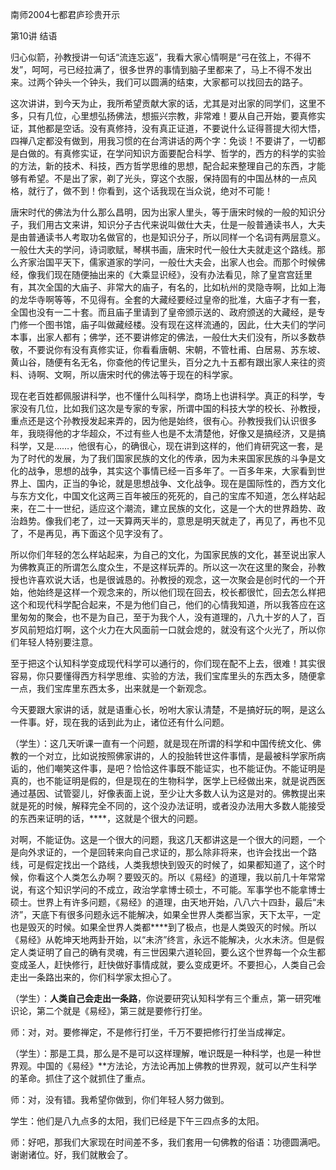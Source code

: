南师2004七都君庐珍贵开示

第10讲 结语

归心似箭，孙教授讲一句话“流连忘返”，我看大家心情啊是“弓在弦上，不得不发”，呵呵，弓已经拉满了，很多世界的事情到脑子里都来了，马上不得不发出来。过两个钟头一个钟头，我们可以圆满的结束，大家都可以找回去的路子。

这次讲讲，到今天为止，我所希望贡献大家的话，尤其是对出家的同学们，这里不多，只有几位，心里想弘扬佛法，想振兴宗教，非常难！要从自己开始，要真修实证，其他都是空话。没有真修持，没有真正证道，不要说什么证得菩提大彻大悟，四禅八定都没有做到，用我习惯的在台湾讲话的两个字：免谈！不要讲了，一切都是白做的。有真修实证，在学问知识方面要配合科学、哲学的，西方的科学的实验的方法，新的技术、科技，西方哲学思维的思想，配合起来整理自己的东西，才能够有希望。不是出了家，剃了光头，穿这个衣服，保持固有的中国丛林的一点风格，就行了，做不到！你看到，这个话我现在当众说，绝对不可能！

唐宋时代的佛法为什么那么昌明，因为出家人里头，等于唐宋时候的一般的知识分子，我们用古文来讲，知识分子古代来说叫做仕大夫，仕是一般普通读书人，大夫是由普通读书人考取功名做官的，也是知识分子，所以同样一个名词有两层意义。一般仕大夫的学问，诗词歌赋，琴棋书画，唐宋时代一般仕大夫就走这个路线。那么齐家治国平天下，儒家道家的学问，一般仕大夫会，出家人也会。而那个时候佛经，像我们现在随便抽出来的《大乘显识经》，没有办法看见，除了皇宫宫廷里有，其次全国的大庙子、非常大的庙子，有名的，比如杭州的灵隐寺啊，比如上海的龙华寺啊等等，不见得有。全套的大藏经要经过皇帝的批准，大庙子才有一套，全国也没有一二十套。而且庙子里请到了皇帝颁示送的、政府颁送的大藏经，是专门修一个图书馆，庙子叫做藏经楼。没有现在这样流通的，因此，仕大夫们的学问本事，出家人都有；佛学，还不要讲修定的佛法，一般仕大夫们没有，所以多数恭敬，不要说你有没有真修实证，你看看唐朝、宋朝，不管杜甫、白居易、苏东坡、黄山谷，随便有名无名，你查他的传记里头，百分之九十五都有跟出家人来往的资料、诗啊、文啊，所以唐宋时代的佛法等于现在的科学家。

现在老百姓都佩服讲科学，也不懂什么叫科学，商场上也讲科学。真正的科学，专家没有几位，比如我们这次是专家的专家，所谓中国的科技大学的校长、孙教授，重点还是这个孙教授发起来弄的，因为他是始终，很有心。孙教授我们认识很多年，我晓得他的才华超众，不过有些人也是不太清楚他，好像又是搞经济，又是搞科学，又是……，他很有心，的确很心，现在讲到这样的，他们肯研究这一套，是为了时代的发展，为了我们国家民族的文化的传承，因为未来国家民族的斗争是文化的战争，思想的战争，其实这个事情已经一百多年了。一百多年来，大家看到世界上、国内，正当的争论，就是思想战争、文化战争。现在是国际性的，西方文化与东方文化，中国文化这两三百年被压的死死的，自己的宝库不知道，怎么样站起来，在二十一世纪，适应这个潮流，建立民族的文化，这是一个大的世界趋势、政治趋势。像我们老了，过一天算两天半的，意思是明天就走了，再见了，再也不见了，不是再见，再下面这个见字没有了。

所以你们年轻的怎么样站起来，为自己的文化，为国家民族的文化，甚至说出家人为佛教真正的所谓怎么度众生，不是这样玩弄的。所以这一次在这里的聚会，孙教授也许喜欢说大话，也是很诚恳的。孙教授的观念，这一次聚会是创时代的一个开始，他始终是这样一个观念来的，所以他们现在回去，校长都很忙，回去怎么样把这个和现代科学配合起来，不是为他们自己，他们的心情我知道，所以我答应在这里匆匆的聚会，也不是为自己，至于为我个人，没有道理的，八九十岁的人了，百岁风前短焰灯啊，这个火力在大风面前一口就会熄的，就没有这个火光了，所以你们年轻人特别要注意。

至于把这个认知科学变成现代科学可以通行的，你们现在配不上去，很难！其实很容易，你只要懂得西方科学思维、实验的方法，我们宝库里头的东西太多，随便拿一点，我们宝库里东西太多，出来就是一个新观念。

今天要跟大家讲的话，就是语重心长，吩咐大家认清楚，不是搞好玩的啊，是这么一件事。好，现在我的话到此为止，诸位还有什么问题。

（学生）：这几天听课一直有一个问题，就是现在所谓的科学和中国传统文化、佛教的一个对立，比如说按照佛家讲的，人的投胎转世这件事情，是最被科学家所病诟的，他们嘲笑这件事，是吧？恰恰这件事既不能证实，也不能证伪。不能证明是真的，也不能证明是假的，但是现在的生物科学，医学上已经做出来，就是说西医通过基因、试管婴儿，好像表面上说，至少让大多数人认为这是对的。佛教提出来就是死的时候，解释完全不同的，这个没办法证明，或者没办法用大多数人能接受的东西来证明的话，****，这就是个很大的问题。

对啊，不能证伪。这是一个很大的问题，我这几天都讲这是一个很大的问题，一个是向外求证的，一个是回转来向自己求证的，那么除非将来，也许会找出一个路线，可是假定找出一个路线，人类我想快到毁灭的时候了，如果都知道了，这个时候，你看这个人类怎么办啊？要毁灭的。所以《易经》的道理，我以前几十年常常说，有这个知识学问的不成立，政治学拿博士硕士，不可能。军事学也不能拿博士硕士。世界上有许多问题，《易经》的道理，由天地开始，八八六十四卦，最后“未济”，天底下有很多问题永远不能解决，如果全世界人类都当家，天下太平，一定也是毁灭的时候。如果全世界人类都****到了极点，也是人类毁灭的时候。所以《易经》从乾坤天地两卦开始，以“未济”终言，永远不能解决，火水未济。但是假定人类证明了自己的确有灵魂，有三世因果六道轮回，要么这个世界每一个众生都变成圣人，赶快修行，赶快做好事情成就，要么变成更坏。不要担心，人类自己会走出一条路出来的，你们科学家太担心了。

（学生）：**人类自己会走出一条路**，你说要研究认知科学有三个重点，第一研究唯识论，第二个就是《易经》，第三就是要修行打坐。

师：对，对。要修禅定，不是修行打坐，千万不要把修行打坐当成禅定。

（学生）：那是工具，那么是不是可以这样理解，唯识既是一种科学，也是一种世界观。中国的《易经》**方法论，方法论再加上佛教的世界观，就可以产生科学的革命。抓住了这个就抓住了重点。

师：对，没有错。我希望你做到，你们年轻人努力做到。

学生：他们是八九点多的太阳，我们已经是下午三四点多的太阳。

师：好吧，那我们大家现在时间差不多，我们套用一句佛教的俗语：功德圆满吧。谢谢诸位。好，我们就散会了。


